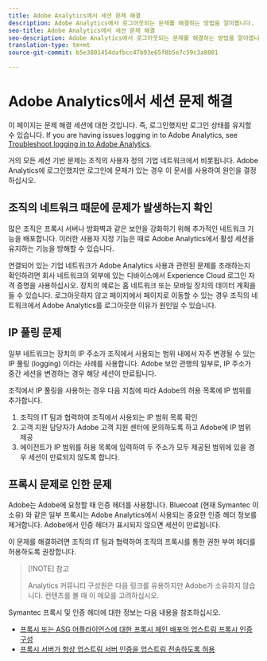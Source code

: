 ```yaml
---
title: Adobe Analytics에서 세션 문제 해결
description: Adobe Analytics에서 로그아웃되는 문제를 해결하는 방법을 알아봅니다.
seo-title: Adobe Analytics에서 세션 문제 해결
seo-description: Adobe Analytics에서 로그아웃되는 문제를 해결하는 방법을 알아봅니다.
translation-type: tm+mt
source-git-commit: b5e3801454dafbcc47b93e65f8b5e7c59c3a8081

---
```



# Adobe Analytics에서 세션 문제 해결

이 페이지는 문제 해결 세션에 대한 것입니다. 즉, 로그인했지만 로그인 상태를 유지할 수 있습니다. If you are having issues logging in to Adobe Analytics, see [Troubleshoot logging in to Adobe Analytics](troubleshoot-login.md).

거의 모든 세션 기반 문제는 조직의 사용자 정의 기업 네트워크에서 비롯됩니다. Adobe Analytics에 로그인했지만 로그인에 문제가 있는 경우 이 문서를 사용하여 원인을 결정하십시오.

## 조직의 네트워크 때문에 문제가 발생하는지 확인

많은 조직은 프록시 서버나 방화벽과 같은 보안을 강화하기 위해 추가적인 네트워크 기능을 배포합니다. 이러한 사용자 지정 기능은 때로 Adobe Analytics에서 활성 세션을 유지하는 기능을 방해할 수 있습니다.

연결되어 있는 기업 네트워크가 Adobe Analytics 사용과 관련된 문제를 초래하는지 확인하려면 회사 네트워크의 외부에 있는 디바이스에서 Experience Cloud 로그인 자격 증명을 사용하십시오. 장치의 예로는 홈 네트워크 또는 모바일 장치의 데이터 계획을 들 수 있습니다. 로그아웃하지 않고 페이지에서 페이지로 이동할 수 있는 경우 조직의 네트워크에서 Adobe Analytics를 로그아웃한 이유가 원인일 수 있습니다.

## IP 풀링 문제

일부 네트워크는 장치의 IP 주소가 조직에서 사용되는 범위 내에서 자주 변경될 수 있는 IP 풀링 (logging) 이라는 사례를 사용합니다. Adobe 보안 관행의 일부로, IP 주소가 중간 세션을 변경하는 경우 해당 세션이 만료됩니다.

조직에서 IP 풀링을 사용하는 경우 다음 지침에 따라 Adobe의 허용 목록에 IP 범위를 추가합니다.

1. 조직의 IT 팀과 협력하여 조직에서 사용되는 IP 범위 목록 확인
2. 고객 지원 담당자가 Adobe 고객 지원 센터에 문의하도록 하고 Adobe에 IP 범위 제공
3. 에이전트가 IP 범위를 허용 목록에 입력하여 두 주소가 모두 제공된 범위에 있을 경우 세션이 만료되지 않도록 합니다.

## 프록시 문제로 인한 문제

Adobe는 Adobe에 요청할 때 인증 헤더를 사용합니다. Bluecoat (현재 Symantec 이 소유) 와 같은 일부 프록시는 Adobe Analytics에서 사용되는 중요한 인증 헤더 정보를 제거합니다. Adobe에서 인증 헤더가 표시되지 않으면 세션이 만료됩니다.

이 문제를 해결하려면 조직의 IT 팀과 협력하여 조직의 프록시를 통한 권한 부여 헤더를 허용하도록 권장합니다.

> [!NOTE] 참고
>
> Analytics 커뮤니티 구성원은 다음 링크를 유용하지만 Adobe가 소유하지 않습니다. 컨텐츠를 볼 때 이 메모를 고려하십시오.

Symantec 프록시 및 인증 헤더에 대한 정보는 다음 내용을 참조하십시오.

* [프록시 또는 ASG 어플라이언스에 대한 프록시 체인 배포의 업스트림 프록시 인증 구성](https://support.symantec.com/en_US/article.TECH246122.html)
* [프록시 서버가 항상 업스트림 서버 인증을 업스트림 전송하도록 허용](https://support.symantec.com/en_US/article.TECH244708.html)
